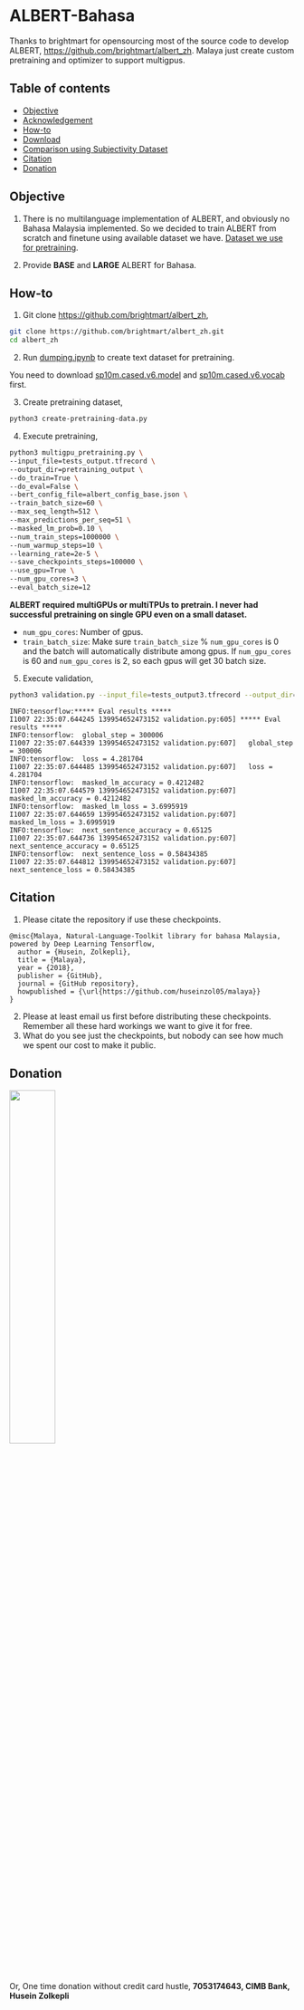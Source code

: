 # ALBERT-Bahasa

Thanks to brightmart for opensourcing most of the source code to develop ALBERT, https://github.com/brightmart/albert_zh. Malaya just create custom pretraining and optimizer to support multigpus.

## Table of contents
  * [Objective](#objective)
  * [Acknowledgement](#acknowledgement)
  * [How-to](#how-to)
  * [Download](#download)
  * [Comparison using Subjectivity Dataset](#comparison-using-subjectivity-dataset)
  * [Citation](#citation)
  * [Donation](#donation)

## Objective

1. There is no multilanguage implementation of ALBERT, and obviously no Bahasa Malaysia implemented. So we decided to train ALBERT from scratch and finetune using available dataset we have. [Dataset we use for pretraining](https://github.com/huseinzol05/Malaya-Dataset#dumping).

2. Provide **BASE** and **LARGE** ALBERT for Bahasa.

## How-to

1. Git clone https://github.com/brightmart/albert_zh,

```bash
git clone https://github.com/brightmart/albert_zh.git
cd albert_zh
```

2. Run [dumping.ipynb](dumping.ipynb) to create text dataset for pretraining.

You need to download [sp10m.cased.v6.model](https://huseinhouse-storage.s3-ap-southeast-1.amazonaws.com/bert-bahasa/sp10m.cased.v6.model) and [sp10m.cased.v6.vocab](https://huseinhouse-storage.s3-ap-southeast-1.amazonaws.com/bert-bahasa/sp10m.cased.v6.vocab) first.

3. Create pretraining dataset,

```bash
python3 create-pretraining-data.py
```

4. Execute pretraining,

```bash
python3 multigpu_pretraining.py \
--input_file=tests_output.tfrecord \
--output_dir=pretraining_output \
--do_train=True \
--do_eval=False \
--bert_config_file=albert_config_base.json \
--train_batch_size=60 \
--max_seq_length=512 \
--max_predictions_per_seq=51 \
--masked_lm_prob=0.10 \
--num_train_steps=1000000 \
--num_warmup_steps=10 \
--learning_rate=2e-5 \
--save_checkpoints_steps=100000 \
--use_gpu=True \
--num_gpu_cores=3 \
--eval_batch_size=12
```

**ALBERT required multiGPUs or multiTPUs to pretrain. I never had successful pretraining on single GPU even on a small dataset.**

- `num_gpu_cores`: Number of gpus.
- `train_batch_size`: Make sure `train_batch_size` % `num_gpu_cores` is 0 and the batch will automatically distribute among gpus. If `num_gpu_cores` is 60 and `num_gpu_cores` is 2, so each gpus will get 30 batch size.

5. Execute validation,

```bash
python3 validation.py --input_file=tests_output3.tfrecord --output_dir=pretraining_output2 --bert_config_file=albert_config/albert_config_base.json --train_batch_size=60 --max_seq_length=512 --max_predictions_per_seq=51 --num_train_steps=1000000 --learning_rate=2e-5
```

```text
INFO:tensorflow:***** Eval results *****
I1007 22:35:07.644245 139954652473152 validation.py:605] ***** Eval results *****
INFO:tensorflow:  global_step = 300006
I1007 22:35:07.644339 139954652473152 validation.py:607]   global_step = 300006
INFO:tensorflow:  loss = 4.281704
I1007 22:35:07.644485 139954652473152 validation.py:607]   loss = 4.281704
INFO:tensorflow:  masked_lm_accuracy = 0.4212482
I1007 22:35:07.644579 139954652473152 validation.py:607]   masked_lm_accuracy = 0.4212482
INFO:tensorflow:  masked_lm_loss = 3.6995919
I1007 22:35:07.644659 139954652473152 validation.py:607]   masked_lm_loss = 3.6995919
INFO:tensorflow:  next_sentence_accuracy = 0.65125
I1007 22:35:07.644736 139954652473152 validation.py:607]   next_sentence_accuracy = 0.65125
INFO:tensorflow:  next_sentence_loss = 0.58434385
I1007 22:35:07.644812 139954652473152 validation.py:607]   next_sentence_loss = 0.58434385
```

## Citation

1. Please citate the repository if use these checkpoints.

```
@misc{Malaya, Natural-Language-Toolkit library for bahasa Malaysia, powered by Deep Learning Tensorflow,
  author = {Husein, Zolkepli},
  title = {Malaya},
  year = {2018},
  publisher = {GitHub},
  journal = {GitHub repository},
  howpublished = {\url{https://github.com/huseinzol05/malaya}}
}
```

2. Please at least email us first before distributing these checkpoints. Remember all these hard workings we want to give it for free.
3. What do you see just the checkpoints, but nobody can see how much we spent our cost to make it public.

## Donation

<a href="https://www.patreon.com/bePatron?u=7291337"><img src="https://static1.squarespace.com/static/54a1b506e4b097c5f153486a/t/58a722ec893fc0a0b7745b45/1487348853811/patreon+art.jpeg" width="40%"></a>

Or, One time donation without credit card hustle, **7053174643, CIMB Bank, Husein Zolkepli**
